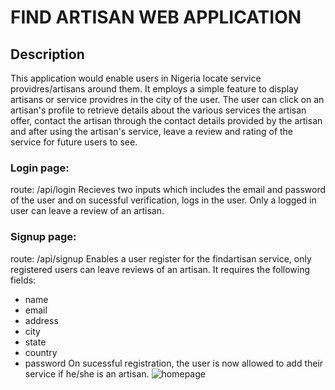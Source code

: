 # FIND ARTISAN WEB APPLICATION

## Description
This application would enable users in Nigeria locate service providres/artisans around them. It employs a simple feature to display artisans or service providres in the city of the user. The user can click on an artisan's profile to retrieve details about the various services the artisan offer, contact the artisan through the contact details provided by the artisan and after using the artisan's service, leave a review and rating of the service for future users to see.

### Login page:
route: /api/login
Recieves two inputs which includes the email and password of the user and on sucessful verification, logs in the user. Only a logged in user can leave a review of an artisan.

### Signup page:
route: /api/signup
Enables a user register for the findartisan service, only registered users can leave reviews of an artisan. It requires the following fields:
* name
* email
* address
* city
* state
* country
* password
On sucessful registration, the user is now allowed to add their service if he/she is an artisan.
![homepage](https://github.com/CharlesOkechukwu/find_artisan/api/static/images/home.png)